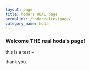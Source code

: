 ```yaml
---
layout: page
title: hoda's REAL page
permalink: /hodarealtestpage/
category_name: hoda
---
```

### Welcome THE real hoda's page!

this is a test ~



thank you.

